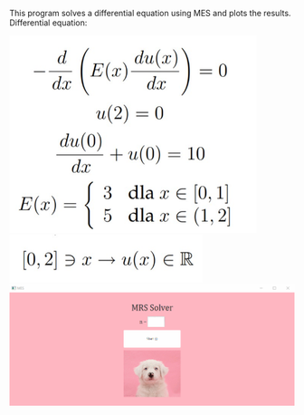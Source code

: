This program solves a differential equation using MES and plots the results.
Differential equation:

<img src="zdj/zdj1.jpg" style="zoom:67%;" />

<img src="zdj/zdj2.jpg" style="zoom:67%;" />

<img src="zdj/mes_gif.gif" />



